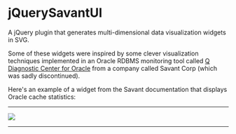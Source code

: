 jQuerySavantUI
==============

A jQuery plugin that generates multi-dimensional data visualization widgets in SVG.

Some of these widgets were inspired by some clever visualization techniques implemented in an Oracle RDBMS monitoring tool 
called [Q Diagnostic Center for Oracle][1] from a company called Savant Corp (which was sadly discontinued). 

Here's an example of a widget from the Savant documentation that displays Oracle cache statistics:

<hr>
<img src='https://raw.github.com/wiki/nickman/jQuerySavantUI/images/SavantEllipse.png' style="border: 1;">
<hr>




[1]: http://esj.com/articles/1998/06/24/q-20-diagnoses-oracle-environments.aspx


